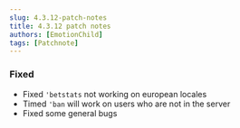 ```yaml
---
slug: 4.3.12-patch-notes
title: 4.3.12 patch notes
authors: [EmotionChild]
tags: [Patchnote]
---
```


### Fixed

  - Fixed `'betstats` not working on european locales
  - Timed `'ban` will work on users who are not in the server
  - Fixed some general bugs